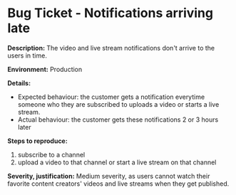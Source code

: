 Bug Ticket - Notifications arriving late
===================================

**Description:** The video and live stream notifications don't arrive to the users in time.

**Environment:** Production

**Details:**
- Expected behaviour: the customer gets a notification everytime someone who they are subscribed to uploads a video or starts a live stream.
- Actual behaviour: the customer gets these notifications 2 or 3 hours later

**Steps to reproduce:**
1. subscribe to a channel
2. upload a video to that channel or start a live stream on that channel

**Severity, justification:**
Medium severity, as users cannot watch their favorite content creators' videos and live streams when they get published.

